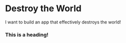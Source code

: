 # Destroy the World
I want to build an app that effectively destroys the world!

### This is a heading!
